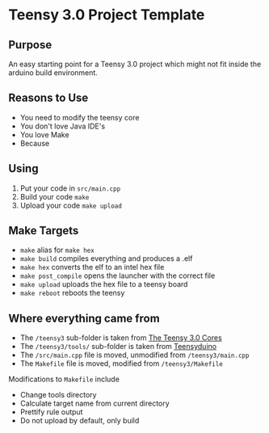 Teensy 3.0 Project Template
===========================

Purpose
-------

An easy starting point for a Teensy 3.0 project which might not fit inside the
arduino build environment.


Reasons to Use
--------------

- You need to modify the teensy core
- You don't love Java IDE's
- You love Make
- Because


Using
-----

1. Put your code in `src/main.cpp`
2. Build your code ```make```
3. Upload your code ```make upload```


Make Targets
------------

- `make` alias for `make hex`
- `make build` compiles everything and produces a .elf
- `make hex` converts the elf to an intel hex file
- `make post_compile` opens the launcher with the correct file
- `make upload` uploads the hex file to a teensy board
- `make reboot` reboots the teensy


Where everything came from
--------------------------

- The `/teensy3` sub-folder is taken from [The Teensy 3.0 Cores](https://github.com/PaulStoffregen/cores/tree/master/teensy3)
- The `/teensy3/tools/` sub-folder is taken from [Teensyduino](http://www.pjrc.com/teensy/td_download.html)
- The `/src/main.cpp` file is moved, unmodified from `/teensy3/main.cpp`
- The `Makefile` file is moved, modified from `/teensy3/Makefile`

Modifications to `Makefile` include
- Change tools directory
- Calculate target name from current directory
- Prettify rule output
- Do not upload by default, only build
